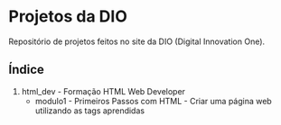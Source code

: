 # Projetos da DIO
Repositório de projetos feitos no site da DIO (Digital Innovation One).

## Índice
1. html_dev - Formação HTML Web Developer 
	- modulo1 - Primeiros Passos com HTML - Criar uma página web utilizando as tags aprendidas
